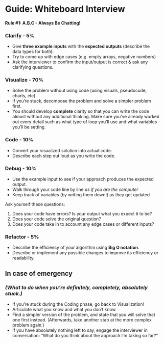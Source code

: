 # Guide: Whiteboard Interview

#### Rule #1: A.B.C - Always Be Chatting!

### Clarify - 5%

- Give **three example inputs** with the **expected outputs** (describe the data types for both).
- Try to come up with edge cases (e.g. empty arrays, negative numbers)
- Ask the interviewer to confirm the input/output is correct & ask any clarifying questions.

### Visualize - 70%

- Solve the problem without using code (using visuals, pseudocode, charts, etc).
- If you’re stuck, decompose the problem and solve a simpler problem first.
- You should develop **complete** clarity so that you can write the code almost without any additional thinking. Make sure you’ve already worked out every detail such as what type of loop you’ll use and what variables you’ll be setting.

### Code - 10%

- Convert your visualized solution into actual code.
- Describe each step out loud as you write the code.

### Debug - 10%

- Use the example input to see if your approach produces the expected output.
- Walk through your code line by line _as if you are the computer_
- Keep track of variables (by writing them down!) as they get updated

Ask yourself these questions: 
1) Does your code have errors? Is your output what you expect it to be?
2) Does your code solve the original question?
3) Does your code take in to account any edge cases or different inputs?

### Refactor - 5%

- Describe the efficiency of your algorithm using **Big O notation**.
- Describe or implement any possible changes to improve its efficiency or readability.

## In case of emergency

### _(What to do when you’re definitely, completely, absolutely stuck.)_

- If you’re stuck during the Coding phase, go back to Visualization!
- Articulate what you know and what you don’t know.
- Find a simpler version of the problem, and state that you will solve that one first instead. (Afterwards, take another stab at the more complex problem again.)
- If you have absolutely nothing left to say, engage the interviewer in conversation: “What do you think about the approach I’m taking so far?”
